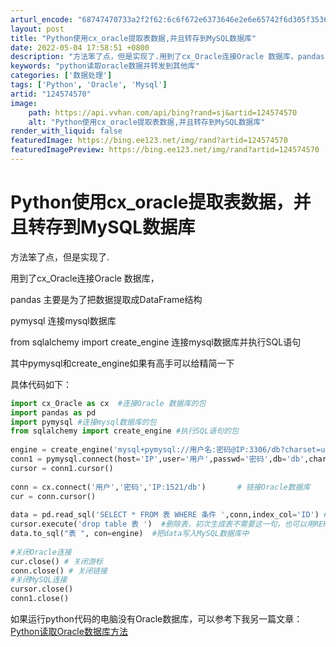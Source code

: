 ```yaml
---
arturl_encode: "68747470733a2f2f62:6c6f672e6373646e2e6e65742f6d305f35363131383537382f:61727469636c652f64657461696c732f313234353734353730"
layout: post
title: "Python使用cx_oracle提取表数据,并且转存到MySQL数据库"
date: 2022-05-04 17:58:51 +0800
description: "方法笨了点，但是实现了.用到了cx_Oracle连接Oracle 数据库，pandas 主要是为了把"
keywords: "python读取oracle数据并转发到其他库"
categories: ['数据处理']
tags: ['Python', 'Oracle', 'Mysql']
artid: "124574570"
image:
    path: https://api.vvhan.com/api/bing?rand=sj&artid=124574570
    alt: "Python使用cx_oracle提取表数据,并且转存到MySQL数据库"
render_with_liquid: false
featuredImage: https://bing.ee123.net/img/rand?artid=124574570
featuredImagePreview: https://bing.ee123.net/img/rand?artid=124574570
---
```


# Python使用cx\_oracle提取表数据，并且转存到MySQL数据库

方法笨了点，但是实现了.
  
用到了cx\_Oracle连接Oracle 数据库，
  
pandas 主要是为了把数据提取成DataFrame结构
  
pymysql 连接mysql数据库
  
from sqlalchemy import create\_engine 连接mysql数据库并执行SQL语句
  
其中pymysql和create\_engine如果有高手可以给精简一下

具体代码如下：

```python
import cx_Oracle as cx  #连接Oracle 数据库的包
import pandas as pd
import pymysql #连接mysql数据库的包
from sqlalchemy import create_engine #执行SQL语句的包
 
engine = create_engine('mysql+pymysql://用户名:密码@IP:3306/db?charset=utf8') #连接mysql数据库
conn1 = pymysql.connect(host='IP',user='用户',passwd='密码',db='db',charset='utf8') #连接mysql数据库
cursor = conn1.cursor()
 
conn = cx.connect('用户','密码','IP:1521/db')       # 链接Oracle数据库
cur = conn.cursor()
 
data = pd.read_sql('SELECT * FROM 表 WHERE 条件 ',conn,index_col='ID') #读取Oracle数据库的表，索引为ID
cursor.execute('drop table 表 ')  #删除表，初次生成表不需要这一句，也可以用REPLACE做临时表写更新，我这懒得写了，就直接删表
data.to_sql("表 ", con=engine)  #把data写入MySQL数据库中
 
#关闭Oracle连接
cur.close() # 关闭游标
conn.close() # 关闭链接
#关闭MySQL连接
cursor.close()
conn1.close()

```

如果运行python代码的电脑没有Oracle数据库，可以参考下我另一篇文章：
[Python读取Oracle数据库方法](http://t.csdnimg.cn/KLBKP)